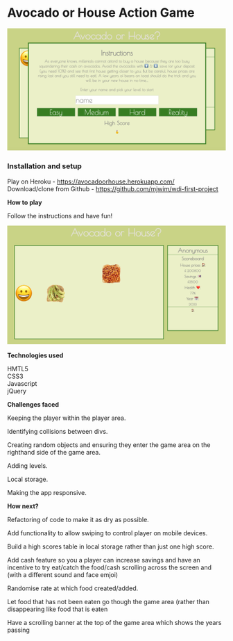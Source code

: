 # Avocado or House Action Game


![landing page image](images/landing_page_image)

### Installation and setup

Play on Heroku - https://avocadoorhouse.herokuapp.com/ <br>
Download/clone from Github - https://github.com/mjwim/wdi-first-project

**How to play**

Follow the instructions and have fun!

![game in play image](images/game_in_play_image)

**Technologies used**

HMTL5 <br>
CSS3 <br>
Javascript <br>
jQuery <br>

**Challenges faced**

Keeping the player within the player area.

Identifying collisions between divs.

Creating random objects and ensuring they enter the game area on the righthand side of the game area.

Adding levels.

Local storage.

Making the app responsive.

**How next?**

Refactoring of code to make it as dry as possible.

Add functionality to allow swiping to control player on mobile devices.

Build a high scores table in local storage rather than just one high score.

Add cash feature so you a player can increase savings and have an incentive to try eat/catch the food/cash scrolling across the screen and (with a different sound and face emjoi)

Randomise rate at which food created/added.

Let food that has not been eaten go though the game area (rather than disappearing like food that is eaten

Have a scrolling banner at the top of the game area which shows the years passing